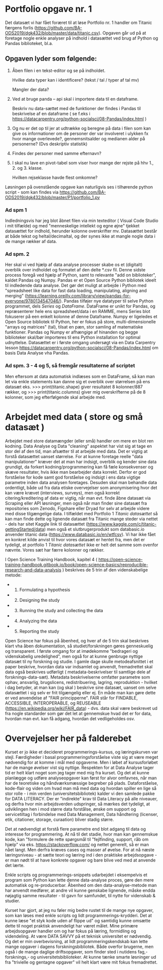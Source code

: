 # Portfolio opgave nr. 1

Det datasæt vi har fået foræret til at løse Portfolio nr. 1 handler om Titanic færgens forlis (https://github.com/BA-ODS2019/dgk432/blob/master/data/titanic.csv). 
Opgaven går ud på at foretage nogle enkle analyser på indhold i datasættet ved brug af Python og Pandas biblioteket, bl.a. 

## Opgaven lyder som følgende:
1. Åben filen i en tekst-editor og se på indholdet.

    Hvilke data typer kan i identificere? (tekst / tal / typer af tal mv)

   Mangler der data?
2. Ved at bruge panda – api skal i importere data til en dataframe.

    Beskriv nu data-sættet med de funktioner der findes i Pandas til beskrivelse af en
dataframe ( se f.eks i https://datacarpentry.org/python-socialsci/08-Pandas/index.html )

3. Og nu er det op til jer at udtrække og beregne på data i filen som kan give os informationer om de personer der var involveret i ulykken fx hvor mange overlevede?, gennemsnitsalder og medianen alder på personerne? (Dvs deskriptiv statistik)

4. Findes der personer med samme efternavn?

5. I skal nu lave en pivot-tabel som viser hvor mange der rejste på hhv 1., 2. og 3. klasse.  

    Hvilken rejseklasse havde flest omkomne?

Løsningen på ovenstående opgave kan naturligvis ses i tilhørende python script - som kan findes via https://github.com/BA-ODS2019/dgk432/blob/master/P1/portfolio_1.py 

### Ad spm 1
Indledningsvis har jeg blot åbnet filen via min texteditor ( Visual Code Studio i mit tilfælde) og med "menneskelige intellekt og egne øjne" tjekket datasættet for indhold, herunder kolonne overskrifter mv. Datasættet består at både tekst og heltal/decimaltal, og der synes ikke at mangle nogle data i de mange rækker af data. 

### Ad spm. 2
Her skal vi ved hjælp af data analyse processer skabe os et (digitalt) overblik over indholdet og formatet af den delte *.csv fil. 
Denne sidste process foregå ved hjælp af Python, samt to relevante "add on biblioteker", kaldet Pandas og Numpy. 
Pandas er et Open Source Python bibliotek ideelt til indledende data analyse. Det gør det muligt at arbejde i Python med "spreadsheet like data for fast data loading, manipulating, aligning and merging" (https://learning.oreilly.com/library/view/pandas-for-everyone/9780134547046/).
Pandas tilføjer nye datatyper til selve Python programmet, dels *Series* og *DataFrame*. DataFrame er unikt for Pandas, og repræsenterer hele ens spreadsheet/data i en RAMME, mens Series blot fokuserer på een enkelt kolonne af denne Dataframe.
Numpy er ligeledes et Open Source bibliotek til Python, her er fokus på store, multi-dimensionelle "arrays og matrices" (tal), tilsat en pæn, stor samling af matematiske funktioner. 
Pandas og Numpy er afhængige af hinanden og begge biblioteker skal/bør importeres til ens Python installation for optimal udnyttelse. 
Datasættet er i første omgang undersøgt via en Data Carpentry lesson https://datacarpentry.org/python-socialsci/08-Pandas/index.html om basis Data Analyse vha Pandas.

### Ad spm. 3 - 4 og 5, så fremgår resultaterne af scriptet 
Men eftersom at data automatisk indlæses som en DataFrame, så kan man let via enkle statements kan danne sig et overblik over størrelsen på ens datasæt eks. >>> print(titanic.shape) giver resultatet 8 kolonner/887 rækker, og >>> print(titanic.columns) giver mig overskrifterne på de 8 kolonner, som jeg efterfølgende skal arbejde med.

# Arbejdet med data ( store og små datasæt )  

Arbejdet med store datamængder (eller små) handler om mere en blot ren kodning. Data Analyse og Data "cleaning" aspektet har vist sig at tage en stor del af den tid, man afsætter til at arbejde med data. Det er vigtig at forstå datasættet uanset størrelse. For at kunne foretage reelle "data manipulationer" kræver det at man har indsigt, overblik og kender sine data grundigt, da forkert kodning/programmering kan få fæle konsekvenser og skæve resultater, hvis ikke man bearbejder data korrekt. Derfor er god forståelse for kode samt god forståelse og indsigt i ens data vigtige parametre inden data analysen foretages. 
Desuden skal man behandle data ordentligt,  både ud fra data etiske overvejelser som anonymisering hvor det kan være krævet (interviews, surveys), men også korrekt citering/kreditering af data er vigtig, når man evt. finde åbne datasæt via Scraping eller API løsninger, men også når man finder sine datasæt fra repositories som Zenodo, Figshare eller Dryad for selv at arbejde videre med disse tilgængelige data. 
I tilfældet med Portfolio 1 *Titanic datasættet* så kan man finde dette og lignende datasæt fra Titanic mange steder via nettet - dels har sitet Kaggle link til datasættet (https://www.kaggle.com/c/titanic-gettingStarted/data) men også et slutbrugerprodukt som databasic.io anvender titanic data (https://www.databasic.io/en/wtfcsv). Vi har ikke fået en konkret kilde anvist til hvor vores datasæt er hentet fra, men det er tydeligt, at portfolio 1 *Titanic datasættet* ikke er helt det samme som ovenfor nævnte. Vores sæt har færre kolonner og rækker.

I Open Science Training Handbook, kapitel 4 ( https://open-science-training-handbook.gitbook.io/book/open-science-basics/reproducible-research-and-data-analysis ) beskrives de 5 trin af den videnskabelige metode:

* 1. Formulating a hypothesis
* 2. Designing the study
* 3. Running the study and collecting the data
* 4. Analyzing the data
* 5. Reporting the study

Open Science har fokus på åbenhed, og hver af de 5 trin skal beskrives klart vha åben dokumentation, så studiet/forskningen gøres genneskuelig og transparent. I første omgang for at imødekomme "bedrageri og videnskabelig uredelighed", men også for at kunne genbruge nyttige datasæt til ny forskning og studie. 
I gamle dage skulle metodeafsnittet i et paper beskrive, hvordan data var indsamlet og anvendt, fremadrettet skal data også beskrives udførligt ( metadata-beskrivelser til samtlige dele af forsknings-data-sæt). Metadata beskrivelserne omfatter parametre som ophav, ansvarlig, brugslicens, redistribuering, lagring, reproduktion - hvilket i dag betyder, at man kan (og skal ) beskrive sine datasæt, uanset om selve datasættet i sig selv er frit tilgængelig eller ej. 
En måde man kan gøre dette er ved anvendelse af "FAIR principperne". FAIR står for 
FINDABLE, ACCESSIBLE, INTEROPERABLE, og REUSEABLE (https://en.wikipedia.org/wiki/FAIR_data) - dvs. data skal være beskrevet ud fra nogle standarder som gør det let at gennemskue hvad det er for data, hvordan man evt. kan få adgang, hvordan det vedligeholdes osv. 

# Overvejelser her på falderebet
Kurset er jo ikke et decideret programmerings-kursus, og læringskurven var stejl. Færdigheder i basal programmeringsforståelse viste sig at være meget nødvendig for at komme i mål med opgaverne. Men i løbet af kursusforløbet har de mange øvelser vist sig nyttige. Respekten for at Data Analyse tager tid er helt klart noget som jeg tager med mig fra kurset. Og det at kunne planlægge og udføre analyseopgaver kan først for alvor omfavnes, når man har de teoretiske og håndværksmæssige begreber på plads. Dataforståelse, kode-flair og viden om hvad man må med data og hvordan spiller en lige så stor rolle - i min verden (universitetsbibliotek) kalder vi den samlede pakke for DATA LITERACY. 
Der er "indirekte" krav til Data Literacy på alle niveauer, og derfra hvor min arbejdsverden udspringer, så mærkes det tydeligt, at udviklingen hen i mod større data forstålse, ønske om support og servicetiltag i forbindelse med Data Management, Data håndtering (licenser, etik, citationer, storage, curaation) bliver stadig større. 

Det at nødvendigt at forstå flere parametre end blot adgang til data og interesse for programmering. At nå til det stadie, hvor man kan gennemskue kode, kan "formulere de rette spørgsmål til "fejlfinding, support, råb om hjælp" via eks. https://stackoverflow.com/ og nettet generelt, så er man nået langt. Men derfra kræves cases og masser af øvelse.
For at nå næste læringsniveau - at sætte teori og læring ind i den praktiske arbejdsopgave - er man nødt til at have konkrete opgaver og bare blive ved med at anvende det lærte.

Enkle scripts og programmerings-snippets udarbejdet i eksempelvis et program som Python kan lette denne data-analyse proces, gøre den mere automatisk og re-producerbar. Åbenhed om den data-analyse-metode man har anvendt medfører, at andre vil kunne genskabe lignende, måske endda nøjagtig samme resultater - til gavn for samfundet, til nytte for videnskab & studier.

Kurset har gjort, at jeg nu føler mig bedre rustet til de mange nye opgaver, som kan løses med enkle scripts og lidt programmerings-krydderi.
Det at kunne læse "et styk kode uden af flippe ud" og samtidig kunne omsætte dette til noget praktisk anvendeligt har været målet. Mine primære arbejdsopgaver handler om og har fokus på læring, formidling og videndeling. At være DATA SAVVY på et teknisk universitet er nødvendig. Og det er min overbevisning, at lidt programmeringskendskab kan lette mange opgaver i dagens forskningsbibliotek. Både overfor brugerne, men også i de mange daglige driftsopgaver, som finder sted i nutidens fag,- forsknings,- og universitetsbiblioteker. 
At kunne tænke smarte løsninger ud fra "trivielle og gentagne opgaver" vil helt klart være mit fokus fremadrettet.

